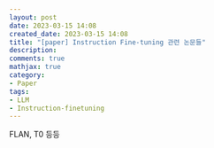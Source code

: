 ```yaml
---
layout: post
date: 2023-03-15 14:08
created_date: 2023-03-15 14:08
title: "[paper] Instruction Fine-tuning 관련 논문들"
description:
comments: true
mathjax: true
category:
- Paper
tags:
- LLM
- Instruction-finetuning
---
```


FLAN, T0 등등

<!--more-->

